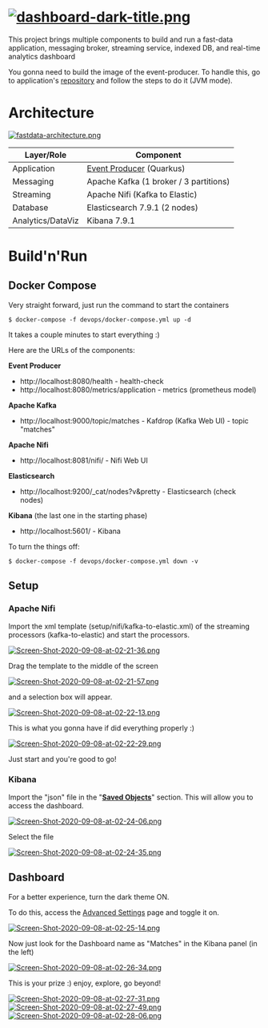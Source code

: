 # [![dashboard-dark-title.png](https://i.postimg.cc/05VcRWpj/dashboard-dark-title.png)](https://postimg.cc/NLr1RxCv)
This project brings multiple components to build and run a fast-data application, messaging broker, streaming service, indexed DB, and real-time analytics dashboard

You gonna need to build the image of the event-producer. To handle this, go to application's [repository](https://github.com/lmassaoy/valorant-matches-event-producer) and follow the steps to do it (JVM mode).

# Architecture
[![fastdata-architecture.png](https://i.postimg.cc/RhrhKF4D/fastdata-architecture.png)](https://postimg.cc/FdZhQhfy)

| Layer/Role | Component |
|-|-|
| Application | [Event Producer](https://github.com/lmassaoy/valorant-matches-event-producer) (Quarkus) |
| Messaging | Apache Kafka (1 broker / 3 partitions) |
| Streaming | Apache Nifi (Kafka to Elastic) |
| Database | Elasticsearch 7.9.1 (2 nodes) |
| Analytics/DataViz | Kibana 7.9.1 |

# Build'n'Run

## Docker Compose
Very straight forward, just run the command to start the containers
```
$ docker-compose -f devops/docker-compose.yml up -d
```
It takes a couple minutes to start everything  :)

Here are the URLs of the components:

**Event Producer**
- http://localhost:8080/health - health-check
- http://localhost:8080/metrics/application - metrics (prometheus model)

**Apache Kafka**
- http://localhost:9000/topic/matches - Kafdrop (Kafka Web UI) - topic "matches"

**Apache Nifi**
- http://localhost:8081/nifi/ - Nifi Web UI

**Elasticsearch**
- http://localhost:9200/_cat/nodes?v&pretty - Elasticsearch (check nodes)

**Kibana** (the last one in the starting phase)
- http://localhost:5601/ - Kibana


To turn the things off:
```
$ docker-compose -f devops/docker-compose.yml down -v
```

## Setup
### Apache Nifi
Import the xml template (setup/nifi/kafka-to-elastic.xml) of the streaming processors (kafka-to-elastic) and start the processors.

[![Screen-Shot-2020-09-08-at-02-21-36.png](https://i.postimg.cc/RZCx0njZ/Screen-Shot-2020-09-08-at-02-21-36.png)](https://postimg.cc/YhPsnjr5)

Drag the template to the middle of the screen

[![Screen-Shot-2020-09-08-at-02-21-57.png](https://i.postimg.cc/B6P009R5/Screen-Shot-2020-09-08-at-02-21-57.png)](https://postimg.cc/vgyjrjYD)

and a selection box will appear.

[![Screen-Shot-2020-09-08-at-02-22-13.png](https://i.postimg.cc/c4RdCWCX/Screen-Shot-2020-09-08-at-02-22-13.png)](https://postimg.cc/D8w9ptqX)

This is what you gonna have if did everything properly :)

[![Screen-Shot-2020-09-08-at-02-22-29.png](https://i.postimg.cc/hGfFLR4F/Screen-Shot-2020-09-08-at-02-22-29.png)](https://postimg.cc/Z9tDmgyj)

Just start and you're good to go!

### Kibana
Import the "json" file in the "[**Saved Objects**](http://localhost:5601/app/management/kibana/objects)" section. This will allow you to access the dashboard.

[![Screen-Shot-2020-09-08-at-02-24-06.png](https://i.postimg.cc/02sqL4nm/Screen-Shot-2020-09-08-at-02-24-06.png)](https://postimg.cc/MXd4BdhK)

Select the file

[![Screen-Shot-2020-09-08-at-02-24-35.png](https://i.postimg.cc/xT3SYPpZ/Screen-Shot-2020-09-08-at-02-24-35.png)](https://postimg.cc/QHCzJc3g)


## Dashboard
For a better experience, turn the dark theme ON.

To do this, access the [Advanced Settings](http://localhost:5601/app/management/kibana/settings) page and toggle it on.

[![Screen-Shot-2020-09-08-at-02-25-14.png](https://i.postimg.cc/ZqRmwycM/Screen-Shot-2020-09-08-at-02-25-14.png)](https://postimg.cc/21Pg6ygQ)

Now just look for the Dashboard name as "Matches" in the Kibana panel (in the left)

[![Screen-Shot-2020-09-08-at-02-26-34.png](https://i.postimg.cc/C5yVMrV3/Screen-Shot-2020-09-08-at-02-26-34.png)](https://postimg.cc/JDQFPq0x)

This is your prize :) enjoy, explore, go beyond!

[![Screen-Shot-2020-09-08-at-02-27-31.png](https://i.postimg.cc/XY2SBYbc/Screen-Shot-2020-09-08-at-02-27-31.png)](https://postimg.cc/18NYLP4f)
[![Screen-Shot-2020-09-08-at-02-27-49.png](https://i.postimg.cc/0N3TZXrz/Screen-Shot-2020-09-08-at-02-27-49.png)](https://postimg.cc/wtX4jVXz)
[![Screen-Shot-2020-09-08-at-02-28-06.png](https://i.postimg.cc/Xq6T6Zf3/Screen-Shot-2020-09-08-at-02-28-06.png)](https://postimg.cc/S2VZWx1t)
